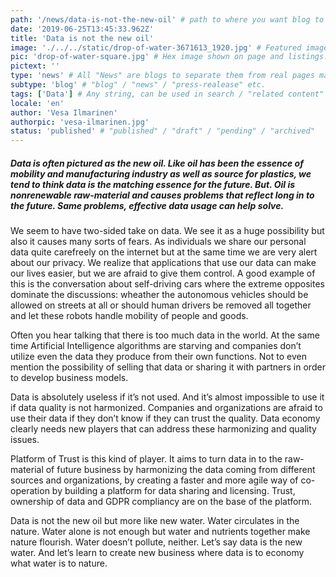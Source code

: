 ```yaml
---
path: '/news/data-is-not-the-new-oil' # path to where you want blog to be published aka https://www.platformoftrust.net//blogs/sport-venue
date: '2019-06-25T13:45:33.962Z'
title: 'Data is not the new oil'
image: './../../static/drop-of-water-3671613_1920.jpg' # Featured image shown on page and listings. Save in same folder. Don't use svg.
pic: 'drop-of-water-square.jpg' # Hex image shown on page and listings. No path, just filename. Save in same folder. Don't use svg.
pictext: ''
type: 'news' # All "News" are blogs to separate them from real pages made with MarkDown, so that they appear in blog listings etc.
subtype: 'blog' # "blog" / "news" / "press-realease" etc.
tags: ['Data'] # Any string, can be used in search / "related content"
locale: 'en'
author: 'Vesa Ilmarinen'
authorpic: 'vesa-ilmarinen.jpg'
status: 'published' # "published" / "draft" / "pending" / "archived"
---
```


##### Data is often pictured as the new oil. Like oil has been the essence of mobility and manufacturing industry as well as source for plastics, we tend to think data is the matching essence for the future. But. Oil is nonrenewable raw-material and causes problems that reflect long in to the future. Same problems, effective data usage can help solve.

We seem to have two-sided take on data. We see it as a huge possibility but also it causes many sorts of fears. As individuals we share our personal data quite carefreely on the internet but at the same time we are very alert about our privacy. We realize that applications that use our data can make our lives easier, but we are afraid to give them control. A good example of this is the conversation about self-driving cars where the extreme opposites dominate the discussions: wheather the autonomous vehicles should be allowed on streets at all or should human drivers be removed all together and let these robots handle mobility of people and goods.

Often you hear talking that there is too much data in the world. At the same time Artificial Intelligence algorithms are starving and companies don’t utilize even the data they produce from their own functions. Not to even mention the possibility of selling that data or sharing it with partners in order to develop business models.

Data is absolutely useless if it’s not used. And it’s almost impossible to use it if data quality is not harmonized. Companies and organizations are afraid to use their data if they don’t know if they can trust the quality. Data economy clearly needs new players that can address these harmonizing and quality issues.

Platform of Trust is this kind of player. It aims to turn data in to the raw-material of future business by harmonizing the data coming from different sources and organizations, by creating a faster and more agile way of co-operation by building a platform for data sharing and licensing. Trust, ownership of data and GDPR compliancy are on the base of the platform.

Data is not the new oil but more like new water. Water circulates in the nature. Water alone is not enough but water and nutrients together make nature flourish. Water doesn’t pollute, neither. Let’s say data is the new water. And let’s learn to create new business where data is to economy what water is to nature.
